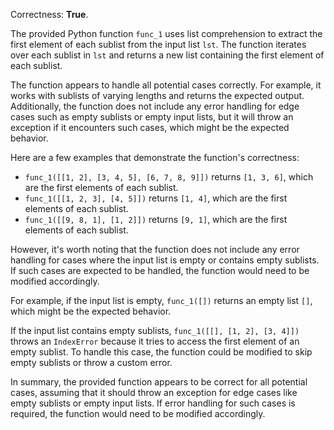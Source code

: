 Correctness: **True**.

The provided Python function `func_1` uses list comprehension to extract the first element of each sublist from the input list `lst`. The function iterates over each sublist in `lst` and returns a new list containing the first element of each sublist.

The function appears to handle all potential cases correctly. For example, it works with sublists of varying lengths and returns the expected output. Additionally, the function does not include any error handling for edge cases such as empty sublists or empty input lists, but it will throw an exception if it encounters such cases, which might be the expected behavior.

Here are a few examples that demonstrate the function's correctness:

*   `func_1([[1, 2], [3, 4, 5], [6, 7, 8, 9]])` returns `[1, 3, 6]`, which are the first elements of each sublist.
*   `func_1([[1, 2, 3], [4, 5]])` returns `[1, 4]`, which are the first elements of each sublist.
*   `func_1([[9, 8, 1], [1, 2]])` returns `[9, 1]`, which are the first elements of each sublist.

However, it's worth noting that the function does not include any error handling for cases where the input list is empty or contains empty sublists. If such cases are expected to be handled, the function would need to be modified accordingly.

For example, if the input list is empty, `func_1([])` returns an empty list `[]`, which might be the expected behavior.

If the input list contains empty sublists, `func_1([[], [1, 2], [3, 4]])` throws an `IndexError` because it tries to access the first element of an empty sublist. To handle this case, the function could be modified to skip empty sublists or throw a custom error.

In summary, the provided function appears to be correct for all potential cases, assuming that it should throw an exception for edge cases like empty sublists or empty input lists. If error handling for such cases is required, the function would need to be modified accordingly.